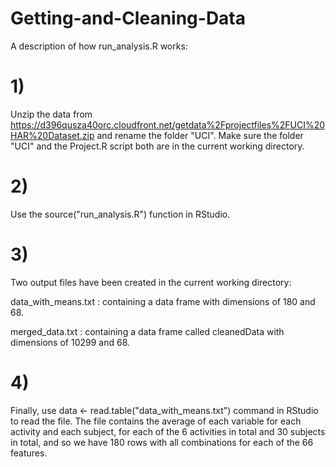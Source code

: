 # Getting-and-Cleaning-Data

A description of how run_analysis.R works:

# 1) 
Unzip the data from https://d396qusza40orc.cloudfront.net/getdata%2Fprojectfiles%2FUCI%20HAR%20Dataset.zip and rename the folder "UCI". Make sure the folder "UCI" and the Project.R script both are in the current working directory.

# 2) 
Use the source("run_analysis.R") function in RStudio.

# 3)
Two output files have been created in the current working directory:

data_with_means.txt : containing a data frame with dimensions of 180 and 68.

merged_data.txt : containing a data frame called cleanedData with dimensions of 10299 and 68.

# 4)

Finally, use data <- read.table("data_with_means.txt") command in RStudio to read the file. The file contains the average of each variable for each activity and each subject, for each of the 6 activities in total and 30 subjects in total, and so we have 180 rows with all combinations for each of the 66 features.

